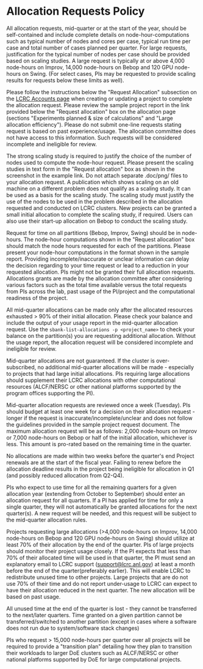 # Allocation Requests Policy

All allocation requests, mid-quarter or at the start of the year, should be self-contained and include complete details on node-hour-computations such as typical number of nodes and cores per case, typical run time per case and total number of cases planned per quarter.   For large requests, justification for the typical number of nodes per case should be provided based on scaling studies.  A large request is typically at or above 4,000 node-hours on Improv, 14,000 node-hours on Bebop and 120 GPU node-hours on Swing.  (For select cases, PIs may be requested to provide scaling results for requests below these limits as well).

Please follow the instructions below the "Request Allocation" subsection on the [LCRC Accounts page](https://accounts.lcrc.anl.gov) when creating or updating a project to complete the allocation request.  Please review the sample project report in the link provided below the "Request allocation" box on the allocation page (sections "Experiments planned & size of calculations" and "Large allocation efficiency").  Please do not submit one-line requests stating request is based on past experience/usage. The allocation committee does not have access to this information. Such requests will be considered incomplete and ineligible for review.

The strong scaling study is required to justify the choice of the number of nodes used to compute the node-hour request.  Please present the scaling studies in text form in the "Request allocation" box as shown in the screenshot in the example link.  Do not attach separate .doc/png/ files to your allocation request.  A publication which shows scaling on an old machine on a different problem does not qualify as a scaling study.  It can be used as a basis for the scaling study.  The scaling study must justify the use of the nodes to be used in the problem described in the allocation requested and conducted on LCRC clusters.  New projects can be granted a small initial allocation to complete the scaling study, if required.  Users can also use their start-up allocation on Bebop to conduct the scaling study.

Request for time on all partitions (Bebop, Improv, Swing) should be in node-hours.  The node-hour computations shown in the "Request allocation" box should match the node hours requested for each of the partitions.   Please present your node-hour computations in the format shown in the sample report.  Providing incomplete/inaccurate or unclear information can delay the decision regarding to your time request or lead to a reduction in your requested allocation.  PIs might not be granted their full allocation requests.  Allocations grants are made by the allocation committee after considering various factors such as the total time available versus the total requests from PIs across the lab, past usage of the PI/project and the computational readiness of the project.

All mid-quarter allocations can be made only after the allocated resources exhausted > 90% of their initial allocation.  Please check your balance and include the output of your usage report in the mid-quarter allocation request.  Use the 
 `sbank-list-allocations -p <project_name>` to check your balance on the partition(s) you are requesting additional allocation.  Without the usage report, the allocation request will be considered incomplete and ineligible for review.

Mid-quarter allocations are not guaranteed.  If the cluster is over-subscribed, no additional mid-quarter allocations will be made - especially to projects that had large initial allocations.  PIs requiring large allocations should supplement their LCRC allocations with other computational resources (ALCF/NERSC or other national platforms supported by the program offices supporting the PI).

Mid-quarter allocation requests are reviewed once a week (Tuesday).  PIs should budget at least one week for a decision on their allocation request - longer if the request is inaccurate/incomplete/unclear and does not follow the guidelines provided in the sample project request document. 
The maximum allocation request will be as follows: 2,000 node-hours on Improv or 7,000 node-hours on Bebop or half of the initial allocation, whichever is less. This amount is pro-rated based on the remaining time in the quarter.

No allocations are made within two weeks before the quarter's end
Project renewals are at the start of the fiscal year.  Failing to renew before the allocation deadline results in the project being ineligible for allocation in Q1 (and possibly reduced allocation from Q2-Q4).
    
PIs who expect to use time for all the remaining quarters for a given allocation year (extending from October to September) should enter an allocation request for all quarters.  If a PI has applied for time for only a single quarter, they will not automatically be granted allocations for the next quarter(s).  A new request will be needed, and this request will be subject to the mid-quarter allocation rules.

Projects requesting large allocations (>4,000 node-hours on Improv, 14,000 node-hours on Bebop and 120 GPU node-hours on Swing) should utilize at least 70% of their allocation by the end of the quarter. PIs of large projects should monitor their project usage closely. If the PI expects that less than 70% of their allocated time will be used in that quarter, the PI must send an explanatory email to LCRC support (support@lcrc.anl.gov) at least a month before the end of the quarter(preferably earlier).  This will enable LCRC to redistribute unused time to other projects.  Large projects that are do not use 70% of their time and do not report under-usage to LCRC can expect to have their allocation reduced in the next quarter.  The new allocation will be based on past usage.  

All unused time at the end of the quarter is lost - they cannot be transferred to the next/later quarters.
Time granted on a given partition cannot be transferred/switched to another partition (except in cases where a software does not run due to system/software stack changes)

PIs who request > 15,000 node-hours per quarter over all projects will be required to provide a "transition plan" detailing how they plan to transition their workloads to larger DoE clusters such as ALCF/NERSC or other national platforms supported by DoE for large computational projects.
